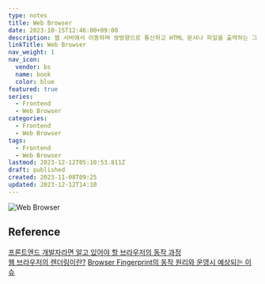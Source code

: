 ```yaml
---
type: notes
title: Web Browser
date: 2023-10-15T12:46:00+09:00
description: 웹 서버에서 이동하며 쌍방향으로 통신하고 HTML 문서나 파일을 출력하는 그래픽 사용자 인터페이스 기반의 응용 소프트웨어
linkTitle: Web Browser
nav_weight: 1
nav_icon:
  vendor: bs
  name: book
  color: blue
featured: true
series:
  - Frontend
  - Web Browser
categories:
  - Frontend
  - Web Browser
tags:
  - Frontend
  - Web Browser
lastmod: 2023-12-12T05:10:53.811Z
draft: published
created: 2023-11-08T09:25
updated: 2023-12-12T14:10
---
```


![Web Browser](/frontend/web-browser.webp#center "https://idealcomputer.biz/best-types-of-computer-software/")

## Reference

[프론트엔드 개발자라면 알고 있어야 할 브라우저의 동작 과정](https://yozm.wishket.com/magazine/detail/1338/)  
[웹 브라우저의 렌더링이란?](https://yozm.wishket.com/magazine/detail/646/)
[Browser Fingerprint의 동작 원리와 운영시 예상되는 이슈](https://dev.gmarket.com/94)
